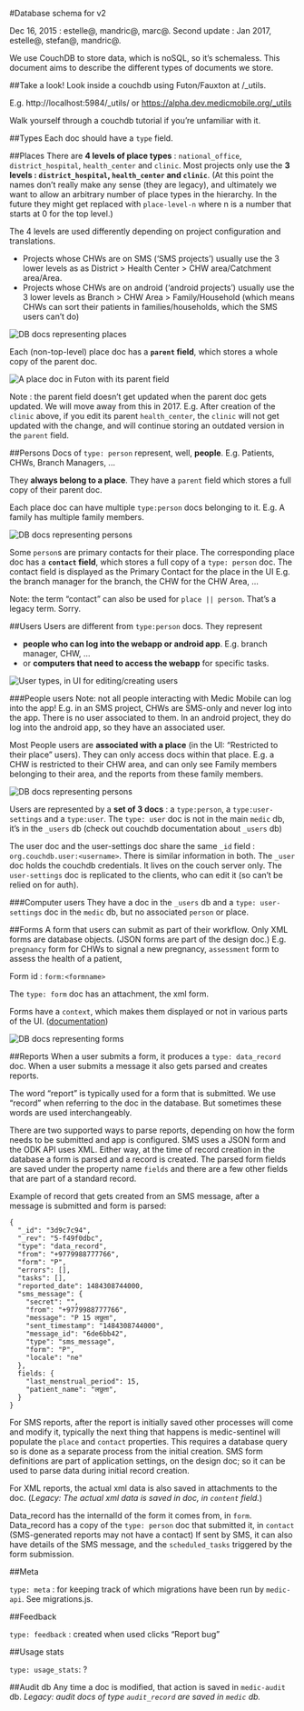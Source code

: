 #Database schema for v2

Dec 16, 2015 : estelle@, mandric@, marc@. Second update : Jan 2017, estelle@, stefan@, mandric@.

We use CouchDB to store data, which is noSQL, so it’s schemaless. This document aims to describe the different types of documents we store.

##Take a look!
Look inside a couchdb using Futon/Fauxton at <serverurl>/_utils.

E.g. http://localhost:5984/_utils/ or https://alpha.dev.medicmobile.org/_utils

Walk yourself through a couchdb tutorial if you’re unfamiliar with it.

##Types
Each doc should have a `type` field.

##Places
There are **4 levels of place types** : `national_office`, `district_hospital`, `health_center` and `clinic`. Most projects only use the **3 levels : `district_hospital`, `health_center` and `clinic`**.
(At this point the names don’t really make any sense (they are legacy), and ultimately we want to allow an arbitrary number of place types in the hierarchy.  In the future they might get replaced with `place-level-n` where n is a number that starts at 0 for the top level.)

The 4 levels are used differently depending on project configuration and translations.
 - Projects whose CHWs are on SMS (‘SMS projects’) usually use the 3 lower levels as as District > Health Center > CHW area/Catchment area/Area.
 - Projects whose CHWs are on android (‘android projects’) usually use the 3 lower levels as Branch > CHW Area > Family/Household (which means CHWs can sort their patients in families/households, which the SMS users can’t do)

![DB docs representing places](https://cdn.rawgit.com/medic/medic-webapp/master/doc/places.png)

Each (non-top-level) place doc has a **`parent` field**, which stores a whole copy of the parent doc.

![A place doc in Futon with its parent field](https://cdn.rawgit.com/medic/medic-webapp/master/doc/places_parents.png)


Note : the parent field doesn’t get updated when the parent doc gets updated. We will move away from this in 2017.
E.g. After creation of the `clinic` above, if you edit its parent `health_center`, the `clinic` will not get updated with the change, and will continue storing an outdated version in the `parent` field.

##Persons
Docs of `type: person` represent, well, **people**. E.g. Patients, CHWs, Branch Managers, ...

They **always belong to a place**. They have a `parent` field which stores a full copy of their parent doc.

Each place doc can have multiple `type:person` docs belonging to it.
E.g. A family has multiple family members.

![DB docs representing persons](https://cdn.rawgit.com/medic/medic-webapp/master/doc/persons.png)



Some `person`s are primary contacts for their place. The corresponding place doc has a **`contact` field**, which stores a full copy of a `type: person` doc.
The contact field is displayed as the Primary Contact for the place in the UI
E.g. the branch manager for the branch, the CHW for the CHW Area, …

Note: the term “contact” can also be used for `place || person`. That’s a legacy term. Sorry.

##Users
Users are different from `type:person` docs. They represent
 - **people who can log into the webapp or android app**. E.g. branch manager, CHW, …
 - or **computers that need to access the webapp** for specific tasks.

![User types, in UI for editing/creating users](https://cdn.rawgit.com/medic/medic-webapp/master/doc/user_types.png)

###People users
Note: not all people interacting with Medic Mobile can log into the app!
E.g. in an SMS project, CHWs are SMS-only and never log into the app. There is no user associated to them. In an android project, they do log into the android app, so they have an associated user.

Most People users are **associated with a place** (in the UI: “Restricted to their place” users). They can only access docs within that place.
E.g. a CHW is restricted to their CHW area, and can only see Family members belonging to their area, and the reports from these family members.

![DB docs representing persons](https://cdn.rawgit.com/medic/medic-webapp/master/doc/persons.png)


Users are represented by a **set of 3 docs** : a `type:person`, a `type:user-settings` and a `type:user`. The `type: user` doc is not in the main `medic` db, it’s in the `_users` db (check out couchdb documentation about `_users` db)

The user doc and the user-settings doc share the same `_id` field : `org.couchdb.user:<username>`.
There is similar information in both.
The `_user` doc holds the couchdb credentials. It lives on the couch server only.
The `user-settings` doc is replicated to the clients, who can edit it (so can’t be relied on for auth).

###Computer users
They have a doc in the `_users` db and a `type: user-settings` doc in the `medic` db, but no associated `person` or place.

##Forms
A form that users can submit as part of their workflow. Only XML forms are database objects. (JSON forms are part of the design doc.)
E.g. `pregnancy` form for CHWs to signal a new pregnancy, `assessment` form to assess the health of a patient,

Form id : `form:<formname>`

The `type: form` doc has an attachment, the xml form.

Forms have a `context`, which makes them displayed or not in various parts of the UI. ([documentation](http://medicmobile.cloud.answerhub.com/questions/72/what-determines-how-we-set-the-context-json-file-f.html))

![DB docs representing forms](https://cdn.rawgit.com/medic/medic-webapp/master/doc/forms.png)


##Reports
When a user submits a form, it produces a `type: data_record` doc.  When a user submits a message it also gets parsed and creates reports.

The word “report” is typically used for a form that is submitted.  We use “record” when referring to the doc in the database.  But sometimes these words are used interchangeably.

There are two supported ways to parse reports, depending on how the form needs to be  submitted and app is configured. SMS uses a JSON form and the ODK API uses XML. Either way, at the time of record creation in the database a form is parsed and a record is created.  The parsed form fields are saved under the property name `fields` and there are a few other fields that are part of a standard record.

Example of record that gets created from an SMS message, after a message is submitted and form is parsed:

```
{
  "_id": "3d9c7c94",
  "_rev": "5-f49f0dbc",
  "type": "data_record",
  "from": "+9779988777766",
  "form": "P",
  "errors": [],
  "tasks": [],
  "reported_date": 1484308744000,
  "sms_message": {
    "secret": "",
    "from": "+9779988777766",
    "message": "P 15 लछुता",
    "sent_timestamp": "1484308744000",
    "message_id": "6de6bb42",
    "type": "sms_message",
    "form": "P",
    "locale": "ne"
  },
  fields: {
    "last_menstrual_period": 15,
    "patient_name": "लछुता",
  }
}
```

For SMS reports, after the report is initially saved other processes will come and modify it, typically the next thing that happens is medic-sentinel will populate the `place` and `contact` properties.  This requires a database query so is done as a separate process from the initial creation.
SMS form definitions are part of application settings, on the design doc; so it can be used to parse data during initial record creation.

For XML reports, the actual xml data is also saved in attachments to the doc. (*Legacy: The actual xml data is saved in doc, in `content` field.*)

Data_record has the internalId of the form it comes from, in `form`.
Data_record has a copy of the `type: person` doc that submitted it, in `contact` (SMS-generated reports may not have a contact)
If sent by SMS, it can also have details of the SMS message, and the `scheduled_tasks` triggered by the form submission.

##Meta

`type: meta` : for keeping track of which migrations have been run by `medic-api`. See migrations.js.

##Feedback

`type: feedback` : created when used clicks “Report bug”

##Usage stats

`type: usage_stats`: ?

##Audit db
Any time a doc is modified, that action is saved in `medic-audit` db.
*Legacy: audit docs of type `audit_record` are saved in `medic` db.*







